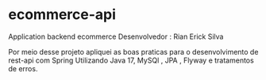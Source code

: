 # ecommerce-api
Application backend ecommerce
Desenvolvedor : Rian Erick Silva

Por meio desse projeto apliquei as boas praticas para o desenvolvimento de rest-api com Spring 
Utilizando Java 17, MySQl , JPA , Flyway e tratamentos de erros.


